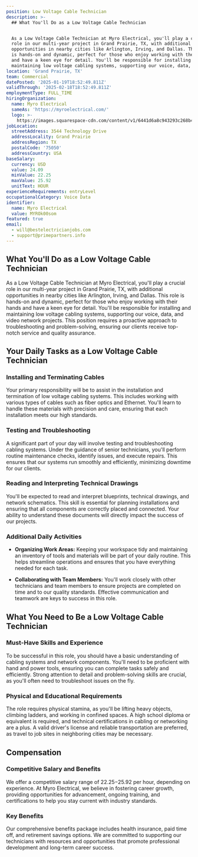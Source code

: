 ```yaml
---
position: Low Voltage Cable Technician
description: >-
  ## What You'll Do as a Low Voltage Cable Technician


  As a Low Voltage Cable Technician at Myro Electrical, you'll play a crucial
  role in our multi-year project in Grand Prairie, TX, with additional
  opportunities in nearby cities like Arlington, Irving, and Dallas. This role
  is hands-on and dynamic, perfect for those who enjoy working with their hands
  and have a keen eye for detail. You'll be responsible for installing and
  maintaining low voltage cabling systems, supporting our voice, data, and v...
location: 'Grand Prairie, TX'
team: Commercial
datePosted: '2025-01-19T18:52:49.811Z'
validThrough: '2025-02-18T18:52:49.811Z'
employmentType: FULL_TIME
hiringOrganization:
  name: Myro Electrical
  sameAs: 'https://myroelectrical.com/'
  logo: >-
    https://images.squarespace-cdn.com/content/v1/6441d6a8c943293c268b4359/7b2478ca-3514-499f-80c1-3a92bb142f0c/curve__1_-removebg-preview.png?format=1500w
jobLocation:
  streetAddress: 3544 Technology Drive
  addressLocality: Grand Prairie
  addressRegion: TX
  postalCode: '75050'
  addressCountry: USA
baseSalary:
  currency: USD
  value: 24.09
  minValue: 22.25
  maxValue: 25.92
  unitText: HOUR
experienceRequirements: entryLevel
occupationalCategory: Voice Data
identifier:
  name: Myro Electrical
  value: MYROk00som
featured: true
email:
  - will@bestelectricianjobs.com
  - support@primepartners.info
---
```




## What You'll Do as a Low Voltage Cable Technician

As a Low Voltage Cable Technician at Myro Electrical, you'll play a crucial role in our multi-year project in Grand Prairie, TX, with additional opportunities in nearby cities like Arlington, Irving, and Dallas. This role is hands-on and dynamic, perfect for those who enjoy working with their hands and have a keen eye for detail. You'll be responsible for installing and maintaining low voltage cabling systems, supporting our voice, data, and video network projects. This position requires a proactive approach to troubleshooting and problem-solving, ensuring our clients receive top-notch service and quality assurance.

## Your Daily Tasks as a Low Voltage Cable Technician

### Installing and Terminating Cables

Your primary responsibility will be to assist in the installation and termination of low voltage cabling systems. This includes working with various types of cables such as fiber optics and Ethernet. You'll learn to handle these materials with precision and care, ensuring that each installation meets our high standards.

### Testing and Troubleshooting

A significant part of your day will involve testing and troubleshooting cabling systems. Under the guidance of senior technicians, you'll perform routine maintenance checks, identify issues, and execute repairs. This ensures that our systems run smoothly and efficiently, minimizing downtime for our clients.

### Reading and Interpreting Technical Drawings

You'll be expected to read and interpret blueprints, technical drawings, and network schematics. This skill is essential for planning installations and ensuring that all components are correctly placed and connected. Your ability to understand these documents will directly impact the success of our projects.

### Additional Daily Activities

- **Organizing Work Areas:** Keeping your workspace tidy and maintaining an inventory of tools and materials will be part of your daily routine. This helps streamline operations and ensures that you have everything needed for each task.
  
- **Collaborating with Team Members:** You'll work closely with other technicians and team members to ensure projects are completed on time and to our quality standards. Effective communication and teamwork are keys to success in this role.

## What You Need to Be a Low Voltage Cable Technician

### Must-Have Skills and Experience

To be successful in this role, you should have a basic understanding of cabling systems and network components. You'll need to be proficient with hand and power tools, ensuring you can complete tasks safely and efficiently. Strong attention to detail and problem-solving skills are crucial, as you'll often need to troubleshoot issues on the fly.

### Physical and Educational Requirements

The role requires physical stamina, as you'll be lifting heavy objects, climbing ladders, and working in confined spaces. A high school diploma or equivalent is required, and technical certifications in cabling or networking are a plus. A valid driver's license and reliable transportation are preferred, as travel to job sites in neighboring cities may be necessary.

## Compensation

### Competitive Salary and Benefits

We offer a competitive salary range of $22.25-$25.92 per hour, depending on experience. At Myro Electrical, we believe in fostering career growth, providing opportunities for advancement, ongoing training, and certifications to help you stay current with industry standards.

### Key Benefits

Our comprehensive benefits package includes health insurance, paid time off, and retirement savings options. We are committed to supporting our technicians with resources and opportunities that promote professional development and long-term career success.
